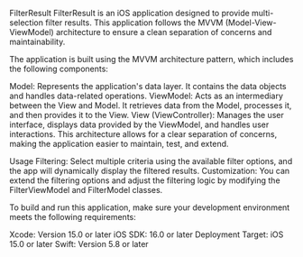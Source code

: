 FilterResult
FilterResult is an iOS application designed to provide multi-selection filter results. This application follows the MVVM (Model-View-ViewModel) architecture to ensure a clean separation of concerns and maintainability.


The application is built using the MVVM architecture pattern, which includes the following components:

Model: Represents the application's data layer. It contains the data objects and handles data-related operations.
ViewModel: Acts as an intermediary between the View and Model. It retrieves data from the Model, processes it, and then provides it to the View.
View (ViewController): Manages the user interface, displays data provided by the ViewModel, and handles user interactions.
This architecture allows for a clear separation of concerns, making the application easier to maintain, test, and extend.

Usage
Filtering: Select multiple criteria using the available filter options, and the app will dynamically display the filtered results.
Customization: You can extend the filtering options and adjust the filtering logic by modifying the FilterViewModel and FilterModel classes.

To build and run this application, make sure your development environment meets the following requirements:

Xcode: Version 15.0 or later
iOS SDK: 16.0 or later
Deployment Target: iOS 15.0 or later
Swift: Version 5.8 or later

